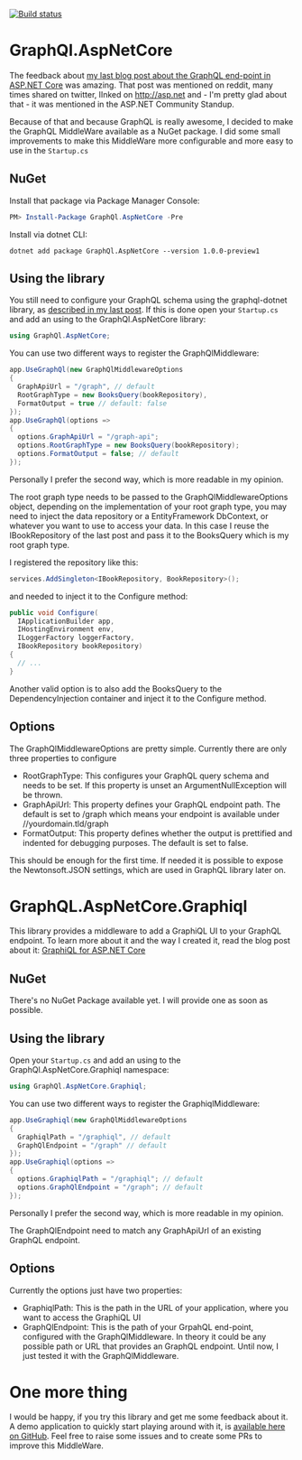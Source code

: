 [![Build status](https://ci.appveyor.com/api/projects/status/vxe22mwm1l2gw3b4/branch/master?svg=true)](https://ci.appveyor.com/project/JuergenGutsch/graphql-aspnetcore/branch/master)
# GraphQl.AspNetCore

The feedback about [my last blog post about the GraphQL end-point in ASP.NET Core](http://asp.net-hacker.rocks/2017/05/29/graphql-and-aspnetcore.html) was amazing. That post was mentioned on reddit, many times shared on twitter, lInked on http://asp.net and - I'm pretty glad about that - it was mentioned in the ASP.NET Community Standup.

Because of that and because GraphQL is really awesome, I decided to make the GraphQL MiddleWare available as a NuGet package. I did some small improvements to make this MiddleWare more configurable and more easy to use in the `Startup.cs`

## NuGet
Install that package via Package Manager Console:

~~~ powershell
PM> Install-Package GraphQl.AspNetCore -Pre
~~~

Install via dotnet CLI:

~~~ shell
dotnet add package GraphQl.AspNetCore --version 1.0.0-preview1
~~~

## Using the library

You still need to configure your GraphQL schema using the graphql-dotnet library, as [described in my last post](http://asp.net-hacker.rocks/2017/05/29/graphql-and-aspnetcore.html). If this is done open your `Startup.cs` and add an using to the GraphQl.AspNetCore library:

~~~ csharp
using GraphQl.AspNetCore;
~~~

You can use two different ways to register the GraphQlMiddleware:

```csharp
app.UseGraphQl(new GraphQlMiddlewareOptions
{
  GraphApiUrl = "/graph", // default
  RootGraphType = new BooksQuery(bookRepository),
  FormatOutput = true // default: false
});
app.UseGraphQl(options =>
{
  options.GraphApiUrl = "/graph-api";
  options.RootGraphType = new BooksQuery(bookRepository);
  options.FormatOutput = false; // default
});
```
Personally I prefer the second way, which is more readable in my opinion.

The root graph type needs to be passed to the GraphQlMiddlewareOptions object, depending on the implementation of your root graph type, you may need to inject the data repository or a EntityFramework DbContext, or whatever you want to use to access your data. In this case I reuse the IBookRepository of the last post and pass it to the BooksQuery which is my root graph type.

I registered the repository like this:

~~~ csharp
services.AddSingleton<IBookRepository, BookRepository>();
~~~

and needed to inject it to the Configure method:

~~~ csharp
public void Configure(
  IApplicationBuilder app,
  IHostingEnvironment env,
  ILoggerFactory loggerFactory,
  IBookRepository bookRepository)
{
  // ...
}
~~~

Another valid option is to also add the BooksQuery to the DependencyInjection container and inject it to the Configure method.

## Options

The GraphQlMiddlewareOptions are pretty simple. Currently there are only three properties to configure

* RootGraphType: This configures your GraphQL query schema and needs to be set. If this property is unset an ArgumentNullException will be thrown.
* GraphApiUrl: This property defines your GraphQL endpoint path. The default is set to /graph which means your endpoint is available under //yourdomain.tld/graph
* FormatOutput: This property defines whether the output is prettified and indented for debugging purposes. The default is set to false.

This should be enough for the first time. If needed it is possible to expose the Newtonsoft.JSON settings, which are used in GraphQL library later on.

# GraphQL.AspNetCore.Graphiql

This library provides a middleware to add a GraphiQL UI to your GraphQL endpoint. To learn more about it and the way I created it, read the blog post about it: [GraphiQL for ASP.NET Core](http://asp.net-hacker.rocks/2017/05/29/graphicl.html)

## NuGet

There's no NuGet Package available yet. I will provide one as soon as possible.

## Using the library

Open your `Startup.cs` and add an using to the GraphQl.AspNetCore.Graphiql namespace:

```csharp
using GraphQl.AspNetCore.Graphiql;
```

You can use two different ways to register the GraphiqlMiddleware:

```csharp
app.UseGraphiql(new GraphQlMiddlewareOptions
{
  GraphiqlPath = "/graphiql", // default
  GraphQlEndpoint = "/graph" // default
});
app.UseGraphiql(options =>
{
  options.GraphiqlPath = "/graphiql"; // default
  options.GraphQlEndpoint = "/graph"; // default
});
```

Personally I prefer the second way, which is more readable in my opinion.

The GraphQlEndpoint need to match any GraphApiUrl of an existing GraphQL endpoint.

## Options

Currently the options just have two properties:

* GraphiqlPath: This is the path in the URL of your application, where you want to access the GraphiQL UI
* GraphQlEndpoint: This is the path of your GrpahQL end-point, configured with the GraphQlMiddleware. In theory it could be any possible path or URL that provides an GraphQL endpoint. Until now, I just tested it with the GraphQlMiddleware.

# One more thing

I would be happy, if you try this library and get me some feedback about it. A demo application to quickly start playing around with it, is [available here on GitHub](https://github.com/JuergenGutsch/graphql-aspnetcore). Feel free to raise some issues and to create some PRs to improve this MiddleWare.
